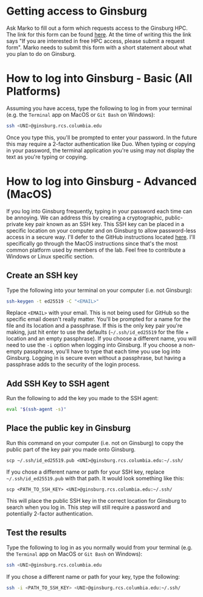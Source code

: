 # Getting access to Ginsburg

Ask Marko to fill out a form which requests access to the Ginsburg HPC. The link for this form can be found [here](https://www.cuit.columbia.edu/shared-research-computing-facility). At the time of writing this the link says "If you are interested in free HPC access, please submit a request form". Marko needs to submit this form with a short statement about what you plan to do on Ginsburg.

# How to log into Ginsburg - Basic (All Platforms)

Assuming you have access, type the following to log in from your terminal (e.g. the `Terminal` app on MacOS or `Git Bash` on Windows):

```bash
ssh <UNI>@ginsburg.rcs.columbia.edu
```

Once you type this, you'll be prompted to enter your password. In the future this may require a 2-factor authentication like Duo. When typing or copying in your password, the terminal application you're using may not display the text as you're typing or copying.

# How to log into Ginsburg - Advanced (MacOS)

If you log into Ginsburg frequently, typing in your password each time can be annoying. We can address this by creating a cryptographic, public-private key pair known as an SSH key. This SSH key can be placed in a specific location on your computer and on Ginsburg to allow password-less access in a secure way. I'll defer to the GitHub instructions located [here](https://docs.github.com/en/authentication/connecting-to-github-with-ssh/generating-a-new-ssh-key-and-adding-it-to-the-ssh-agent?platform=mac). I'll specifically go through the MacOS instructions since that's the most common platform used by members of the lab. Feel free to contribute a Windows or Linux specific section.

## Create an SSH key

Type the following into your terminal on your computer (i.e. not Ginsburg):

```bash
ssh-keygen -t ed25519 -C "<EMAIL>"
```

Replace `<EMAIL>` with your email. This is not being used for GitHub so the specific email doesn't really matter. You'll be prompted for a name for the file and its location and a passphrase. If this is the only key pair you're making, just hit enter to use the defaults (`~/.ssh/id_ed25519` for the file + location and an empty passphrase). If you choose a different name, you will need to use the `-i` option when logging into Ginsburg. If you choose a non-empty passphrase, you'll have to type that each time you use log into Ginsburg. Logging in is secure even without a passphrase, but having a passphrase adds to the security of the login process.

## Add SSH Key to SSH agent

Run the following to add the key you made to the SSH agent:

```bash
eval "$(ssh-agent -s)"
```

## Place the public key in Ginsburg

Run this command on your computer (i.e. not on Ginsburg) to copy the public part of the key pair you made onto Ginsburg.

```
scp ~/.ssh/id_ed25519.pub <UNI>@ginsburg.rcs.columbia.edu:~/.ssh/
```

If you chose a different name or path for your SSH key, replace `~/.ssh/id_ed25519.pub` with that path. It would look something like this:

```
scp <PATH_TO_SSH_KEY> <UNI>@ginsburg.rcs.columbia.edu:~/.ssh/
```

This will place the public SSH key in the correct location for Ginsburg to search when you log in. This step will still require a password and potentially 2-factor authentication.

## Test the results

Type the following to log in as you normally would from your terminal (e.g. the `Terminal` app on MacOS or `Git Bash` on Windows):

```bash
ssh <UNI>@ginsburg.rcs.columbia.edu
```

If you chose a different name or path for your key, type the following:

```bash
ssh -i <PATH_TO_SSH_KEY> <UNI>@ginsburg.rcs.columbia.edu:~/.ssh/
```

